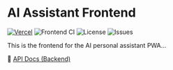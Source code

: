 # AI Assistant Frontend

[![Vercel](https://vercelbadge.vercel.app/api/Calathea-Z/project-bulldog-frontend)](https://project-bulldog-frontend.vercel.app)
![Frontend CI](https://github.com/Calathea-Z/project-bulldog-frontend/actions/workflows/ci.yml/badge.svg)
![License](https://img.shields.io/github/license/Calathea-Z/project-bulldog-frontend)
![Issues](https://img.shields.io/github/issues/Calathea-Z/project-bulldog-frontend)

This is the frontend for the AI personal assistant PWA...

🔗 [API Docs (Backend)](https://project-bulldog-backend-cwdkctdgd5hnfba8.westcentralus-01.azurewebsites.net/swagger)

